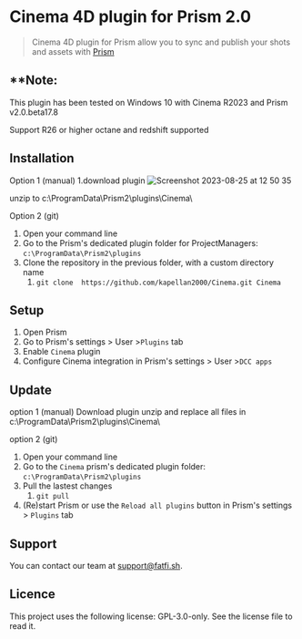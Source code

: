 # Cinema 4D plugin for Prism 2.0

> Cinema 4D plugin for Prism allow you to sync and publish your shots and assets with [Prism](https://prism-pipeline.com/)

## **Note: 
This plugin has been tested on Windows 10 with Cinema R2023 and Prism v2.0.beta17.8

Support R26 or higher
octane and redshift supported



## Installation
Option 1 (manual)
1.download plugin
![Screenshot 2023-08-25 at 12 50 35](https://github.com/kapellan2000/Cinema/assets/21256398/4c31b903-1cf5-439e-b449-f26d4705dc6d)

unzip to c:\ProgramData\Prism2\plugins\Cinema\


Option 2 (git)
1. Open your command line
1. Go to the Prism's dedicated plugin folder for ProjectManagers: `c:\ProgramData\Prism2\plugins`
1. Clone the repository in the previous folder, with a custom directory name
    1. `git clone  https://github.com/kapellan2000/Cinema.git Cinema`
## Setup
1. Open Prism
1. Go to Prism's settings > User >`Plugins` tab
1. Enable `Cinema` plugin
1. Configure Cinema integration in Prism's settings > User >`DCC apps`


## Update
option 1 (manual)
Download plugin
unzip and replace all files in c:\ProgramData\Prism2\plugins\Cinema\

option 2 (git)
1. Open your command line
1. Go to the `Cinema` prism's dedicated plugin folder: `c:\ProgramData\Prism2\plugins`
1. Pull the lastest changes
    1. `git pull`
1. (Re)start Prism or use the `Reload all plugins` button in Prism's settings > `Plugins` tab

## Support

You can contact our team at [support@fatfi.sh](mailto:a.v.slobodyanyuk@gmail.com).

## Licence

This project uses the following license: GPL-3.0-only. See the license file to read it.


